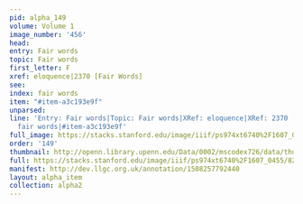 ```yaml
---
pid: alpha_149
volume: Volume 1
image_number: '456'
head: 
entry: Fair words
topic: Fair words
first_letter: F
xref: eloquence|2370 [Fair Words]
see: 
index: fair words
item: "#item-a3c193e9f"
unparsed: 
line: 'Entry: Fair words|Topic: Fair words|XRef: eloquence|XRef: 2370 [Fair Words]|Index:
  fair words|#item-a3c193e9f'
full_image: https://stacks.stanford.edu/image/iiif/ps974xt6740%2F1607_0455/full/full/0/default.jpg
order: '149'
thumbnail: http://openn.library.upenn.edu/Data/0002/mscodex726/data/thumb/1607_0455_thumb.jpg
full: https://stacks.stanford.edu/image/iiif/ps974xt6740%2F1607_0455/827,259,2941,538/full/0/default.jpg
manifest: http://dev.llgc.org.uk/annotation/1508257792440
layout: alpha_item
collection: alpha2
---
```

